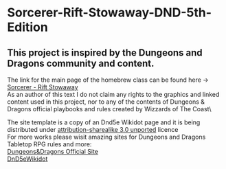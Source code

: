 # Sorcerer-Rift-Stowaway-DND-5th-Edition
## This project is inspired by the Dungeons and Dragons community and content. 
The link for the main page of the homebrew class can be found here -> [Sorcerer - Rift Stowaway](https://andre702.github.io/Sorcerer-Rift-Stowaway-DND-5th-Edition/) \
As an author of this text I do not claim any rights to the graphics and linked content used in this project, nor to any of the contents of Dungeons & Dragons official playbooks and rules created by Wizzards of The Coast\

The site template is a copy of an Dnd5e Wikidot page and it is being distributed under [attribution-sharealike 3.0 unported](https://creativecommons.org/licenses/by-sa/3.0/legalcode) licence  \
For more works please wisit amazing sites for Dungeons and Dragons Tabletop RPG rules and more: \
[Dungeons&Dragons Official Site](https://dnd.wizards.com/) \
[DnD5eWikidot](http://dnd5e.wikidot.com/)
